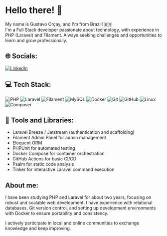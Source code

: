 # Hello there! 👋  
My name is Gustavo Orçay, and I'm from Brazil! 🇧🇷  
I'm a Full Stack developer passionate about technology, with experience in PHP (Laravel) and Filament. Always seeking challenges and opportunities to learn and grow professionally.

## 🌐 Socials:
[![LinkedIn](https://img.shields.io/badge/LinkedIn-%230077B5.svg?logo=linkedin&logoColor=white)](https://linkedin.com/in/gustavo-orcay) 

## 💻 Tech Stack:
![PHP](https://img.shields.io/badge/PHP-777BB4?style=for-the-badge&logo=php&logoColor=white) 
![Laravel](https://img.shields.io/badge/Laravel-F05440?style=for-the-badge&logo=laravel&logoColor=white)
![Filament](https://img.shields.io/badge/Filament-3AB795?style=for-the-badge&logoColor=white)
![MySQL](https://img.shields.io/badge/MySQL-005C84?style=for-the-badge&logo=mysql&logoColor=white)
![Docker](https://img.shields.io/badge/Docker-2496ED?style=for-the-badge&logo=docker&logoColor=white)
![Git](https://img.shields.io/badge/Git-F05032?style=for-the-badge&logo=git&logoColor=white)
![GitHub](https://img.shields.io/badge/GitHub-181717?style=for-the-badge&logo=github&logoColor=white)
![Linux](https://img.shields.io/badge/Linux-FCC624?style=for-the-badge&logo=linux&logoColor=black)
![Composer](https://img.shields.io/badge/Composer-192F6A?style=for-the-badge&logo=composer&logoColor=white)

## 🔧 Tools and Libraries:
- Laravel Breeze / Jetstream (authentication and scaffolding)
- Filament Admin Panel for admin management
- Eloquent ORM
- PHPUnit for automated testing
- Docker Compose for container orchestration
- GitHub Actions for basic CI/CD
- Psalm for static code analysis
- Tinker for interactive Laravel command execution

## About me:
I have been studying PHP and Laravel for about two years, focusing on robust and scalable web development. I have experience with relational databases, Git version control, and setting up development environments with Docker to ensure portability and consistency.

I actively participate in local and online communities to exchange knowledge and keep improving.
